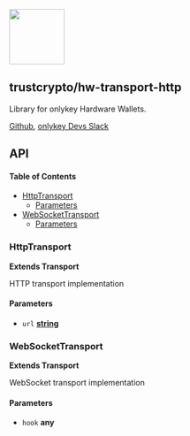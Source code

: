 <img src="https://user-images.githubusercontent.com/211411/34776833-6f1ef4da-f618-11e7-8b13-f0697901d6a8.png" height="100" />

## trustcrypto/hw-transport-http

Library for onlykey Hardware Wallets.

[Github](https://github.com/trustcrypto/onlykeyjs/),
[onlykey Devs Slack](https://onlykey-dev.slack.com/)

## API

<!-- Generated by documentation.js. Update this documentation by updating the source code. -->

#### Table of Contents

-   [HttpTransport](#httptransport)
    -   [Parameters](#parameters)
-   [WebSocketTransport](#websockettransport)
    -   [Parameters](#parameters-1)

### HttpTransport

**Extends Transport**

HTTP transport implementation

#### Parameters

-   `url` **[string](https://developer.mozilla.org/docs/Web/JavaScript/Reference/Global_Objects/String)** 

### WebSocketTransport

**Extends Transport**

WebSocket transport implementation

#### Parameters

-   `hook` **any** 
